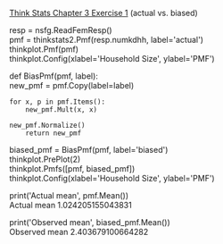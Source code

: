 [Think Stats Chapter 3 Exercise 1](http://greenteapress.com/thinkstats2/html/thinkstats2004.html#toc31) (actual vs. biased)

resp = nsfg.ReadFemResp()<br/>pmf = thinkstats2.Pmf(resp.numkdhh, label='actual')<br/>thinkplot.Pmf(pmf)<br/>thinkplot.Config(xlabel='Household Size', ylabel='PMF')

def BiasPmf(pmf, label):<br/>
	new_pmf = pmf.Copy(label=label)

 	for x, p in pmf.Items():
   		new_pmf.Mult(x, x)
   
   	new_pmf.Normalize()
   		return new_pmf

biased_pmf = BiasPmf(pmf, label='biased')<br/>thinkplot.PrePlot(2)<br/>thinkplot.Pmfs([pmf, biased_pmf])<br/>thinkplot.Config(xlabel='Household Size', ylabel='PMF')

print('Actual mean', pmf.Mean())<br/>
	Actual mean 1.024205155043831

print('Observed mean', biased_pmf.Mean())<br/>
	Observed mean 2.403679100664282
